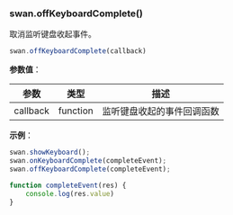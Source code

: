 ### swan.offKeyboardComplete()

取消监听键盘收起事件。

```js
swan.offKeyboardComplete(callback)
```

**参数值**：

|参数|类型|描述|
|-|-|-|
|callback|function|监听键盘收起的事件回调函数|

**示例**：

```js
swan.showKeyboard();
swan.onKeyboardComplete(completeEvent);
swan.offKeyboardComplete(completeEvent);

function completeEvent(res) {
    console.log(res.value)
}
```